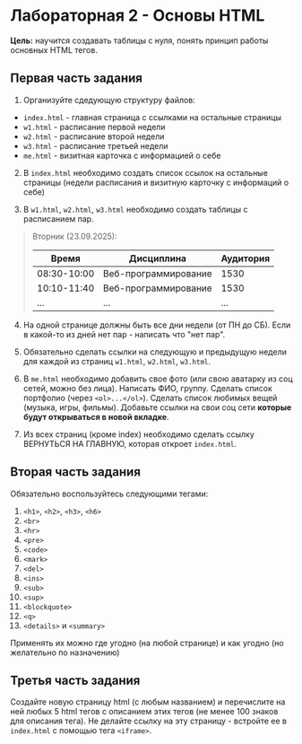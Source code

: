 # Лабораторная 2 - Основы HTML

**Цель:** научится создавать таблицы с нуля, понять принцип работы основных HTML тегов.

## Первая часть задания

1. Организуйте сдедующую структуру файлов:

* `index.html` - главная страница с ссылками на остальные страницы
* `w1.html` - расписание первой недели
* `w2.html` - расписание второй недели
* `w3.html` - расписание третьей недели
* `me.html` - визитная карточка с информацией о себе

2. В `index.html` необходимо создать список ссылок на остальные страницы (недели расписания и визитную карточку с информаций о себе)

3. В `w1.html`, `w2.html`, `w3.html` необходимо создать таблицы с расписанием пар.

> Вторник (23.09.2025):
> 
> | Время       | Дисциплина           | Аудитория |
> | ----------- | -------------------- | --------- |
> | 08:30-10:00 | Веб-программирование | 1530      |
> | 10:10-11:40 | Веб-программирование | 1530      |
> | ...         | ...                  | ...       |

4. На одной странице должны быть все дни недели (от ПН до СБ). Если в какой-то из дней нет пар - написать что "нет пар".

5. Обязательно сделать ссылки на следующую и предыдущую недели для каждой из страниц `w1.html`, `w2.html`, `w3.html`.

6. В `me.html` необходимо добавить свое фото (или свою аватарку из соц сетей, можно без лица). Написать ФИО, группу. Сделать список портфолио (через `<ol>...</ol>`). Сделать список любимых вещей (музыка, игры, фильмы). Добавьте ссылки на свои соц сети __которые будут открываться в новой вкладке__.

7. Из всех страниц (кроме index) необходимо сделать ссылку ВЕРНУТЬСЯ НА ГЛАВНУЮ, которая откроет `index.html`.

## Вторая часть задания

Обязательно воспользуйтесь следующими тегами:

1. `<h1>`, `<h2>`, `<h3>`, `<h6>`
2. `<br>`
3. `<hr>`
4. `<pre>`
5. `<code>`
6. `<mark>`
7. `<del>`
8. `<ins>`
9. `<sub>`
10. `<sup>`
11. `<blockquote>`
12. `<q>`
13. `<details>` и `<summary>`

Применять их можно где угодно (на любой странице) и как угодно (но желательно по назначению)

## Третья часть задания

Создайте новую страницу html (с любым названием) и перечислите на ней любых 5 html тегов с описанием этих тегов (не менее 100 знаков для описания тега). Не делайте ссылку на эту страницу - встройте ее в `index.html` с помощью тега `<iframe>`.
